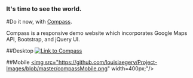 ### It's time to see the world.

#Do it now, with [Compass](https://louisiaegerv.github.io/compass).

Compass is a responsive demo website which incorporates Google Maps API, Bootstrap, and jQuery UI.

##Desktop
[![Link to Compass](https://github.com/louisiaegerv/Project-Images/blob/master/compassDesktop.png)](https://louisiaegerv.github.io/compass/)

##Mobile
<a href="https://louisiaegerv.github.io/compass/">
<img src="https://github.com/louisiaegerv/Project-Images/blob/master/compassMobile.png" width=400px;"/></a>
